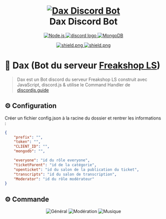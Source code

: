 <h1 align="center">
  <br>
  <a href="https://https://github.com/Rouya0014/DaxBot/"><img src="https://media.discordapp.net/attachments/1008116455511961781/1111009574808465548/strange_copie.png?width=200&height=200" alt="Dax Discord Bot"></a>
  <br>
  Dax Discord Bot
  <br>
</h1>

<p align="center">
  <a href="https://nodejs.org/en/download/">
     <img alt="Node.js" src="https://img.shields.io/badge/Node.js-43853D?style=for-the-badge&logo=node.js&logoColor=white">
  </a>
  <a href="https://github.com/discordjs/discord.js" target="_blank">
    <img src="https://img.shields.io/badge/Discord.js-7289DA?style=for-the-badge&logo=discord&logoColor=white" alt="discord logo"  />
  </a>
  <a href="https://www.mongodb.com/">
    <img alt="MongoDB" src="https://img.shields.io/badge/MongoDB-4EA94B?style=for-the-badge&logo=mongodb&logoColor=white">
  </a>
  </a>
</p>
<p align="center">
  <a href="https://discord.gg/8XVqCEeUDm">
    <img src="https://discordapp.com/api/guilds/709992782252474429/widget.png?style=shield" alt="shield.png">
  </a>

  <a href="https://github.com/discordjs">
    <img src="https://img.shields.io/badge/discord.js-v14.9.0-blue.svg?logo=npm" alt="shield.png">
  </a>
</p>

# 🤖 Dax (Bot du serveur [Freakshop LS](https://discord.gg/8XVqCEeUDm))

> Dax est un Bot discord du serveur Freakshop LS construit avec JavaScript, discord.js & utilise le Command Handler de [discordjs.guide](https://discordjs.guide)

## ⚙️ Configuration

Créer un fichier config.json à la racine du dossier et rentrer les informations :

```json
{
	"prefix": "",
	"token": "",
	"CLIENT_ID": "",
	"mongodb": "",

	"everyone": "id du rôle everyone", 
	"ticketParent": "id de la catégorie", 
	"openticket": "id du salon de la publication du ticket", 
	"transcripts": "id du salon de transcription", 
	"Moderator": "id du rôle modérateur"
}
```

## ⚙️ Commande
<p align="center">
     <img alt="Général" src="https://cdn.discordapp.com/attachments/1055095464380338178/1111025038607532072/image.png">
  </a>
    <img alt="Modération" src="https://media.discordapp.net/attachments/1055095464380338178/1111025106194546838/image.png?width=420&height=702">
  </a>
    <img alt="Musique" src="https://media.discordapp.net/attachments/1055095464380338178/1111025188432257084/image.png?width=401&height=702">
  </a>
  </a>
</p>
